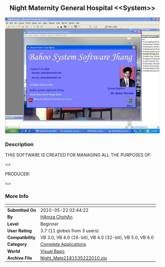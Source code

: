 ﻿<div align="center">

## Night Maternity General Hospital \<\<System\>\>

<img src="PIC2010522552114397.JPG">
</div>

### Description

THIS SOFTWARE IS CREATED FOR MANAGING ALL THE PURPOSES OF:

<<NIGHT MATERNITY HOME AND GENERAL HOSPITAL>>

PRODUCER:

<<BAHOO SOFTWARES JHANG SADDAR>>
 
### More Info
 


<span>             |<span>
---                |---
**Submitted On**   |2010-05-22 02:44:22
**By**             |[HAmza ChohAn](https://github.com/Planet-Source-Code/PSCIndex/blob/master/ByAuthor/hamza-chohan.md)
**Level**          |Beginner
**User Rating**    |3.7 (11 globes from 3 users)
**Compatibility**  |VB 3\.0, VB 4\.0 \(16\-bit\), VB 4\.0 \(32\-bit\), VB 5\.0, VB 6\.0
**Category**       |[Complete Applications](https://github.com/Planet-Source-Code/PSCIndex/blob/master/ByCategory/complete-applications__1-27.md)
**World**          |[Visual Basic](https://github.com/Planet-Source-Code/PSCIndex/blob/master/ByWorld/visual-basic.md)
**Archive File**   |[Night\_Mate2181535222010\.zip](https://github.com/Planet-Source-Code/hamza-chohan-night-maternity-general-hospital-system__1-73168/archive/master.zip)








